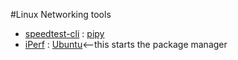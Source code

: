 #Linux Networking tools

* [speedtest-cli](https://github.com/sivel/speedtest-cli) : [pipy](https://pypi.python.org/pypi/speedtest-cli)
* [iPerf](https://iperf.fr/) : [Ubuntu](apt:iperf)<--this starts the package manager

